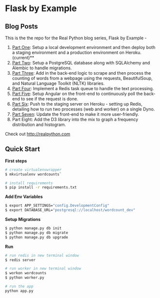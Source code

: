# Flask by Example

## Blog Posts

This is the the repo for the Real Python blog series, Flask by Example -

1. [Part One](https://realpython.com/blog/python/flask-by-example-part-1-project-setup/): Setup a local development environment and then deploy both a staging environment and a production environment on Heroku. (current)**
1. [Part Two](http://www.realpython.com/blog/flask-by-example-part-2-postgres-sqlalchemy-and-alembic): Setup a PostgreSQL database along with SQLAlchemy and Alembic to handle migrations.
1. [Part Three](https://realpython.com/blog/python/flask-by-example-part-3-text-processing-with-requests-beautifulsoup-nltk/): Add in the back-end logic to scrape and then process the counting of words from a webpage using the requests, BeautifulSoup, and Natural Language Toolkit (NLTK) libraries.
1. [Part Four](https://realpython.com/blog/python/flask-by-example-implementing-a-redis-task-queue/): Implement a Redis task queue to handle the text processing.
1. [Part Five](https://realpython.com/blog/python/flask-by-example-integrating-flask-and-angularjs/): Setup Angular on the front-end to continuously poll the back-end to see if the request is done.
1. [Part Six](https://realpython.com/blog/python/updating-the-staging-environment/): Push to the staging server on Heroku - setting up Redis, detailing how to run two processes (web and worker) on a single Dyno.
1. [Part Seven](https://realpython.com/blog/python/flask-by-example-updating-the-ui/): Update the front-end to make it more user-friendly.
1. Part Eight: Add the D3 library into the mix to graph a frequency distribution and histogram.

Check out http://realpython.com

## Quick Start

**First steps**

```sh
# create virtualenvwrapper
$ mkvirtualenv wordcounts`

# install requirements
$ pip install -r requirements.txt
```

**Add Env Variables**

```sh
$ export APP_SETTINGS="config.DevelopmentConfig"
$ export DATABASE_URL="postgresql://localhost/wordcount_dev"
```

**Setup Migrations**

```sh
$ python manage.py db init
$ python manage.py db migrate
$ python manage.py db upgrade
```

**Run**

```sh
# run redis in new terminal window
$ redis server

# run worker in new terminal window
$ workon wordcounts
$ python worker.py

# run the app
python app.py
```